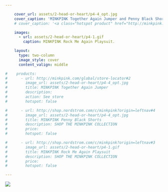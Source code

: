 ```yaml
---

    cover_url: assets/2-head-or-heart/p4-4_opt.jpg
    cover_caption: 'MINKPINK Together Again Jumper and Penny Black Shorts.'
    # cover_caption: '<a class="hotspot product" href="http://minkpink.com/global/store-locator#2" target="_blank">MINKPINK Together Again Jumper and Penny Black Shorts.</a>'

    images:
      - url: assets/2-head-or-heart/p4-1.gif
        caption: MINKPINK Rock Me Again Playsuit.

    layout:
      type: two-column
      image_style: cover
      content_valign: middle

#    products:
#      - url: http://minkpink.com/global/store-locator#2
#        image_url: assets/2-head-or-heart/p4-4_opt.jpg
#        title: MINKPINK Together Again Jumper
#        description:
#        action: See store
#        hotspot: false

#      - url: http://shop.nordstrom.com/c/minkpink?origin=leftnav#4
#        image_url: assets/2-head-or-heart/p4-4_opt.jpg
#        title: MINKPINK Penny Black Shorts
#        description: SHOP THE MINKPINK COLLECTION
#        price:
#        hotspot: false

#      - url: http://shop.nordstrom.com/c/minkpink?origin=leftnav#3
#        image_url: assets/2-head-or-heart/p4-1.gif
#        title: MINKPINK Rock Me Again Playsuit
#        description: SHOP THE MINKPINK COLLECTION
#        price:
#        hotspot: false

---
```


<img src="assets/2-head-or-heart/p4-1.gif" data-media-id="images:1">

